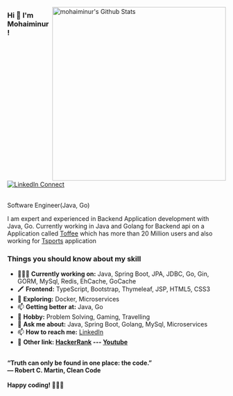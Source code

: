
[<img align="right" width="400" src="https://github-readme-stats.vercel.app/api?username=mohaiminur&&show_icons=true&theme=tokyonight&count_private=true" alt="mohaiminur's Github Stats"/>](https://github.com/mohaiminur)

### Hi 👋 I'm Mohaiminur!

[![LinkedIn Connect](https://img.shields.io/badge/%20-Connect-black?color=222244&labelColor=000000&logo=linkedin&logoColor=f5f7fe)](https://www.linkedin.com/in/mohaiminur/)


<br> Software Engineer(Java, Go)  <br />

I am expert and experienced in Backend Application development with Java, Go. Currently working in  Java and Golang for Backend  api on a Application called [Toffee](https://play.google.com/store/apps/details?id=com.banglalink.toffee&hl=en&gl=US) which has more than 20 Million users and also working for [Tsports](https://www.tsports.com) application

### Things you should know about my skill

- 👨🏽‍💻 <b>Currently working on:</b> Java, Spring Boot, JPA, JDBC, Go, Gin, GORM, MySql, Redis, EhCache, GoCache
- 🖍 <b>Frontend:</b> TypeScript, Bootstrap, Thymeleaf, JSP, HTML5, CSS3
- 🤔 <b>Exploring:</b> Docker, Microservices
- 📫 <b>Getting better at:</b> Java, Go
- 🌱 <b>Hobby:</b> Problem Solving, Gaming, Travelling
- 💬 <b>Ask me about:</b> Java, Spring Boot, Golang, MySql, Microservices
- 📫 <b>How to reach me:</b>  [LinkedIn](https://www.linkedin.com/in/mohaiminur/)
- 💬 <b>Other link:<b> [HackerRank](https://www.hackerrank.com/mohaiminur) --- [Youtube](https://www.youtube.com/@notsifat)
</br>
 “Truth can only be found in one place: the code.”</br>
 ― Robert C. Martin, Clean Code </br> </br> 
            Happy coding! 👨🏽‍💻
 
